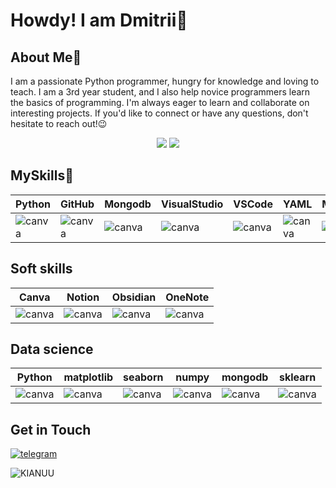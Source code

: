 
# Howdy! I am Dmitrii🤘

## About Me🔭

I am a passionate Python programmer, hungry for knowledge and loving to teach. I am a 3rd year student, and I also help novice programmers learn the basics of programming.
I'm always eager to learn and collaborate on interesting projects. If you'd like to connect or have any questions, don't hesitate to reach out!😉

<p align="center">
  <img src="https://streak-stats.demolab.com?user=Hard-Pacific&theme=dark&hide_border=true&card_width=900&card_height=300&background=0A0E12&ring=268A38)](https://git.io/streak-stats"/>
  <img src="https://leetcard.jacoblin.cool/LeeDmitrii?theme=dark&font=Julius%20Sans%20One&width=550&height=200&background=0A0E12&animation=true&ext=activity"/>
</p>

## MySkills🥞
|Python|GitHub|Mongodb|VisualStudio|VSCode|YAML|Markdown|
|-----|------|------|------|------|------|------|
|![canva](https://go-skill-icons.vercel.app/api/icons?i=py)|![canva](https://go-skill-icons.vercel.app/api/icons?i=github)|![canva](https://go-skill-icons.vercel.app/api/icons?i=mongodb)|![canva](https://go-skill-icons.vercel.app/api/icons?i=visualstudio)|![canva](https://go-skill-icons.vercel.app/api/icons?i=vscode)|![canva](https://go-skill-icons.vercel.app/api/icons?i=yaml)|![canva](https://go-skill-icons.vercel.app/api/icons?i=markdown)|\
## Soft skills
|Canva|Notion|Obsidian|OneNote|
|-----|------|------|------|
|![canva](https://go-skill-icons.vercel.app/api/icons?i=canva)|![canva](https://go-skill-icons.vercel.app/api/icons?i=notion)|![canva](https://go-skill-icons.vercel.app/api/icons?i=obsidian)|![canva](https://go-skill-icons.vercel.app/api/icons?i=onenote)|

## Data science
|Python|matplotlib|seaborn|numpy|mongodb|sklearn|
|-----|------|------|------|------|------|
|![canva](https://go-skill-icons.vercel.app/api/icons?i=py)|![canva](https://go-skill-icons.vercel.app/api/icons?i=matplotlib)|![canva](https://go-skill-icons.vercel.app/api/icons?i=seaborn)|![canva](https://go-skill-icons.vercel.app/api/icons?i=numpy)|![canva](https://go-skill-icons.vercel.app/api/icons?i=mongodb)|![canva](https://go-skill-icons.vercel.app/api/icons?i=sklearn)|

## Get in Touch
[![telegram](https://img.shields.io/badge/telegram-%2326A5E4.svg?&style=for-the-badge&logo=telegram&logoColor=white)](https://t.me/HardPacific)

![KIANUU](https://goo.su/P8IJrv)
